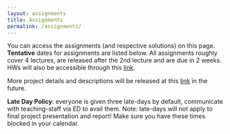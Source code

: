```yaml
---
layout: assignments
title: Assignments
permalink: /assignments/
---
```

You can access the assignments (and respective solutions) on this page. **Tentative** dates for assignments are listed below.
All assignments roughly cover 4 lectures, are released after the 2nd lecture and are due in 2 weeks. HWs will also be accessible
through this [link](https://stanforddatacompressionclass.github.io/notes/homeworks/coverpage.html).

More project details and descriptions will be released at this [link](https://stanforddatacompressionclass.github.io/notes/projects.html) in the future. 

**Late Day Policy**: 
everyone is given three late-days by default, communicate with teaching-staff via ED to avail them.
Note: late-days will not apply to final project presentation and report! Make sure you have these times blocked in your calendar.

[//]: # (Project description can be found [here]&#40;https://stanforddatacompressionclass.github.io/notes/projects.html&#41;.)